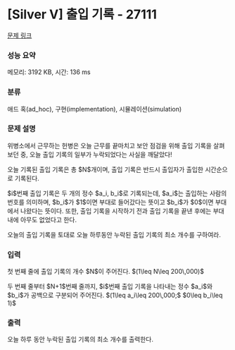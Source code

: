 # [Silver V] 출입 기록 - 27111 

[문제 링크](https://www.acmicpc.net/problem/27111) 

### 성능 요약

메모리: 3192 KB, 시간: 136 ms

### 분류

애드 혹(ad_hoc), 구현(implementation), 시뮬레이션(simulation)

### 문제 설명

<p>위병소에서 근무하는 헌병은 오늘 근무를 끝마치고 보안 점검을 위해 출입 기록을 살펴보던 중, 오늘 출입 기록의 일부가 누락되었다는 사실을 깨달았다!</p>

<p>오늘 기록된 출입 기록은 총 $N$개이며, 출입 기록은 반드시 출입자가 출입한 시간순으로 기록된다.</p>

<p>$i$번째 출입 기록은 두 개의 정수 $a_i, b_i$로 기록되는데, $a_i$는 출입하는 사람의 번호를 의미하며, $b_i$가 $1$이면 부대로 들어갔다는 뜻이고 $b_i$가 $0$이면 부대에서 나왔다는 뜻이다. 또한, 출입 기록을 시작하기 전과 출입 기록을 끝낸 후에는 부대 내에 아무도 없었다고 한다.</p>

<p>오늘의 출입 기록을 토대로 오늘 하루동안 누락된 출입 기록의 최소 개수를 구하여라.</p>

### 입력 

 <p>첫 번째 줄에 출입 기록의 개수 $N$이 주어진다. $(1\leq N\leq 200\,000)$</p>

<p>두 번째 줄부터 $N+1$번째 줄까지, $i$번째 출입 기록을 나타내는 정수 $a_i$와 $b_i$가 공백으로 구분되어 주어진다. $(1\leq a_i\leq 200\,000;$ $0\leq b_i\leq 1)$</p>

### 출력 

 <p>오늘 하루 동안 누락된 출입 기록의 최소 개수를 출력한다.</p>

